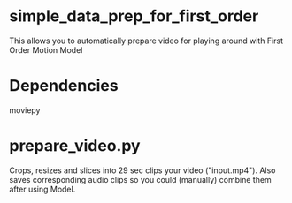 # simple_data_prep_for_first_order
This allows you to automatically prepare video for playing around with First Order Motion Model
# Dependencies
moviepy

# prepare_video.py
Crops, resizes and slices into 29 sec clips your video ("input.mp4"). Also saves corresponding audio clips so you could (manually) combine them after using Model.
